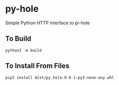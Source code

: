 # py-hole

Simple Python HTTP interface to pi-hole

## To Build

`python3 -m build`


## To Install From Files

`pip3 install dist/py_hole-0.0.1-py3-none-any.whl`